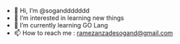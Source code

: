 - 👋 Hi, I’m @soganddddddd
- 👀 I’m interested in learning new things
- 🌱 I’m currently learning GO Lang
- 📫 How to reach me : ramezanzadesogand@gmail.com


<!---
soganddddddd/soganddddddd is a ✨ special ✨ repository because its `README.md` (this file) appears on your GitHub profile.
You can click the Preview link to take a look at your changes.
--->
